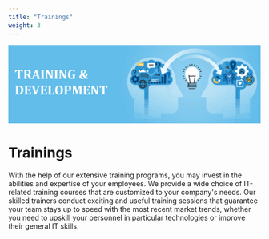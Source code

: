 ```yaml
---
title: "Trainings"
weight: 3
---
```



![Training and development](/images/training_development.jpg)

# Trainings

With the help of our extensive training programs, you may invest in the abilities and expertise of your employees. We provide a wide choice of IT-related training courses that are customized to your company's needs. Our skilled trainers conduct exciting and useful training sessions that guarantee your team stays up to speed with the most recent market trends, whether you need to upskill your personnel in particular technologies or improve their general IT skills.